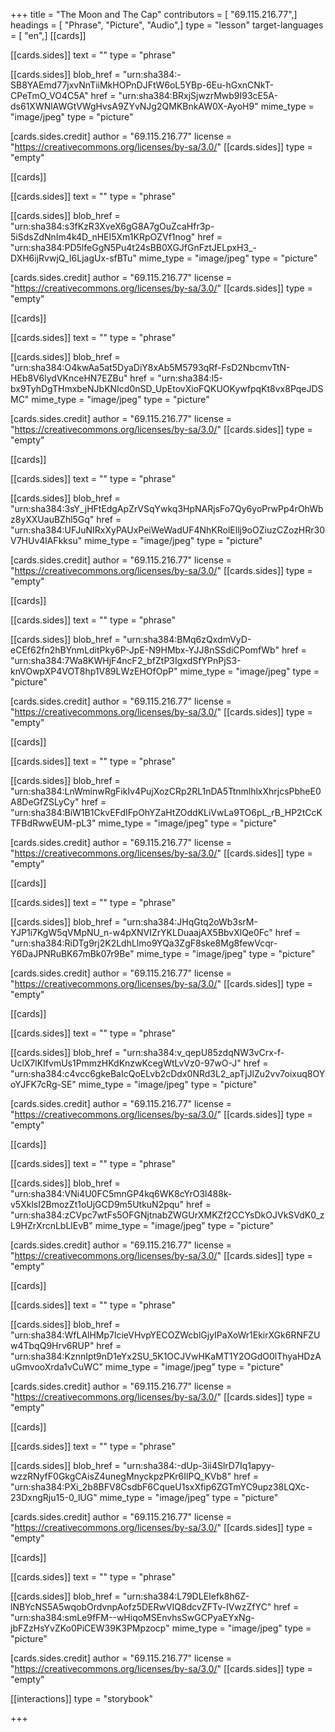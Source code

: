 +++
title = "The Moon and The Cap"
contributors = [ "69.115.216.77",]
headings = [ "Phrase", "Picture", "Audio",]
type = "lesson"
target-languages = [ "en",]
[[cards]]

[[cards.sides]]
text = ""
type = "phrase"

[[cards.sides]]
blob_href = "urn:sha384:-SB8YAEmd77jxvNnTiiMkHOPnDJFtW6oL5YBp-6Eu-hGxnCNkT-CPeTmO_VO4C5A"
href = "urn:sha384:BRxjSjwzrMwb9I93cE5A-ds61XWNlAWGtVWgHvsA9ZYvNJg2QMKBnkAW0X-AyoH9"
mime_type = "image/jpeg"
type = "picture"

[cards.sides.credit]
author = "69.115.216.77"
license = "https://creativecommons.org/licenses/by-sa/3.0/"
[[cards.sides]]
type = "empty"

[[cards]]

[[cards.sides]]
text = ""
type = "phrase"

[[cards.sides]]
blob_href = "urn:sha384:s3fKzR3XveX6gG8A7gOuZcaHfr3p-5iSdsZdNnIm4k4D_nHEI5Xm1KRpOZVf1nog"
href = "urn:sha384:PD5lfeGgN5Pu4t24sBB0XGJfGnFztJELpxH3_-DXH6ijRvwjQ_I6LjagUx-sfBTu"
mime_type = "image/jpeg"
type = "picture"

[cards.sides.credit]
author = "69.115.216.77"
license = "https://creativecommons.org/licenses/by-sa/3.0/"
[[cards.sides]]
type = "empty"

[[cards]]

[[cards.sides]]
text = ""
type = "phrase"

[[cards.sides]]
blob_href = "urn:sha384:O4kwAa5at5DyaDiY8xAb5M5793qRf-FsD2NbcmvTtN-HEb8V6lydVKnceHN7EZBu"
href = "urn:sha384:l5-bx9TyhDgTHmxbeNJbKNIcd0nSD_UpEtovXioFQKUOKywfpqKt8vx8PqeJDSMC"
mime_type = "image/jpeg"
type = "picture"

[cards.sides.credit]
author = "69.115.216.77"
license = "https://creativecommons.org/licenses/by-sa/3.0/"
[[cards.sides]]
type = "empty"

[[cards]]

[[cards.sides]]
text = ""
type = "phrase"

[[cards.sides]]
blob_href = "urn:sha384:3sY_jHFtEdgApZrVSqYwkq3HpNARjsFo7Qy6yoPrwPp4rOhWbz8yXXUauBZhl5Gq"
href = "urn:sha384:UFJuNIRxXyPAUxPeiWeWadUF4NhKRolEllj9oOZiuzCZozHRr30V7HUv4lAFkksu"
mime_type = "image/jpeg"
type = "picture"

[cards.sides.credit]
author = "69.115.216.77"
license = "https://creativecommons.org/licenses/by-sa/3.0/"
[[cards.sides]]
type = "empty"

[[cards]]

[[cards.sides]]
text = ""
type = "phrase"

[[cards.sides]]
blob_href = "urn:sha384:BMq6zQxdmVyD-eCEf62fn2hBYnmLditPky6P-JpE-N9HMbx-YJJ8nSSdiCPomfWb"
href = "urn:sha384:7Wa8KWHjF4ncF2_bfZtP3IgxdSfYPnPjS3-knVOwpXP4VOT8hp1V89LWzEHOfOpP"
mime_type = "image/jpeg"
type = "picture"

[cards.sides.credit]
author = "69.115.216.77"
license = "https://creativecommons.org/licenses/by-sa/3.0/"
[[cards.sides]]
type = "empty"

[[cards]]

[[cards.sides]]
text = ""
type = "phrase"

[[cards.sides]]
blob_href = "urn:sha384:LnWminwRgFikIv4PujXozCRp2RL1nDA5TtnmlhlxXhrjcsPbheE0A8DeGfZSLyCy"
href = "urn:sha384:BiW1B1CkvEFdIFpOhYZaHtZOddKLiVwLa9TO6pL_rB_HP2tCcKTFBdRwwEUM-pL3"
mime_type = "image/jpeg"
type = "picture"

[cards.sides.credit]
author = "69.115.216.77"
license = "https://creativecommons.org/licenses/by-sa/3.0/"
[[cards.sides]]
type = "empty"

[[cards]]

[[cards.sides]]
text = ""
type = "phrase"

[[cards.sides]]
blob_href = "urn:sha384:JHqGtq2oWb3srM-YJP1i7KgW5qVMpNU_n-w4pXNVIZrYKLDuaajAX5BbvXlQe0Fc"
href = "urn:sha384:RiDTg9rj2K2LdhLlmo9YQa3ZgF8ske8Mg8fewVcqr-Y6DaJPNRuBK67mBk07r9Be"
mime_type = "image/jpeg"
type = "picture"

[cards.sides.credit]
author = "69.115.216.77"
license = "https://creativecommons.org/licenses/by-sa/3.0/"
[[cards.sides]]
type = "empty"

[[cards]]

[[cards.sides]]
text = ""
type = "phrase"

[[cards.sides]]
blob_href = "urn:sha384:v_qepU85zdqNW3vCrx-f-UclX7lKIfvmUs1PmmzHKdKnzwKcegWtLvVz0-97wO-J"
href = "urn:sha384:c4vcc6gkeBaIcQoELvb2cDdx0NRd3L2_apTjJlZu2vv7oixuq8OYoYJFK7cRg-SE"
mime_type = "image/jpeg"
type = "picture"

[cards.sides.credit]
author = "69.115.216.77"
license = "https://creativecommons.org/licenses/by-sa/3.0/"
[[cards.sides]]
type = "empty"

[[cards]]

[[cards.sides]]
text = ""
type = "phrase"

[[cards.sides]]
blob_href = "urn:sha384:VNi4U0FC5mnGP4kq6WK8cYrO3l488k-v5XklsI2BmozZt1oUjGCD9m5UtkuN2pqu"
href = "urn:sha384:zCVpc7wtFs5OFGNjtnabZWGUrXMKZf2CCYsDkOJVkSVdK0_zL9HZrXrcnLbLlEvB"
mime_type = "image/jpeg"
type = "picture"

[cards.sides.credit]
author = "69.115.216.77"
license = "https://creativecommons.org/licenses/by-sa/3.0/"
[[cards.sides]]
type = "empty"

[[cards]]

[[cards.sides]]
text = ""
type = "phrase"

[[cards.sides]]
blob_href = "urn:sha384:WfLAlHMp7lcieVHvpYECOZWcblGjyIPaXoWr1EkirXGk6RNFZUw4TbqQ9Hrv6RUP"
href = "urn:sha384:KznnIpt9nD1eYx2SU_5K1OCJVwHKaMT1Y2OGdO0lThyaHDzAuGmvooXrda1vCuWC"
mime_type = "image/jpeg"
type = "picture"

[cards.sides.credit]
author = "69.115.216.77"
license = "https://creativecommons.org/licenses/by-sa/3.0/"
[[cards.sides]]
type = "empty"

[[cards]]

[[cards.sides]]
text = ""
type = "phrase"

[[cards.sides]]
blob_href = "urn:sha384:-dUp-3ii4SlrD7Iq1apyy-wzzRNyfF0GkgCAisZ4unegMnyckpzPKr6IlPQ_KVb8"
href = "urn:sha384:PXi_2b8BFV8CsdbF6CqueU1sxXfip6ZGTmYC9upz38LQXc-23DxngRju15-0_lUG"
mime_type = "image/jpeg"
type = "picture"

[cards.sides.credit]
author = "69.115.216.77"
license = "https://creativecommons.org/licenses/by-sa/3.0/"
[[cards.sides]]
type = "empty"

[[cards]]

[[cards.sides]]
text = ""
type = "phrase"

[[cards.sides]]
blob_href = "urn:sha384:L79DLEIefk8h6Z-lNBYcNS5A5wqobOrdvnpAofz5DERwVIQ8dcvZFTv-IVwzZfYC"
href = "urn:sha384:smLe9fFM--wHiqoMSEnvhsSwGCPyaEYxNg-jbFZzHsYvZKo0PiCEW39K3PMpzocp"
mime_type = "image/jpeg"
type = "picture"

[cards.sides.credit]
author = "69.115.216.77"
license = "https://creativecommons.org/licenses/by-sa/3.0/"
[[cards.sides]]
type = "empty"

[[interactions]]
type = "storybook"

+++
